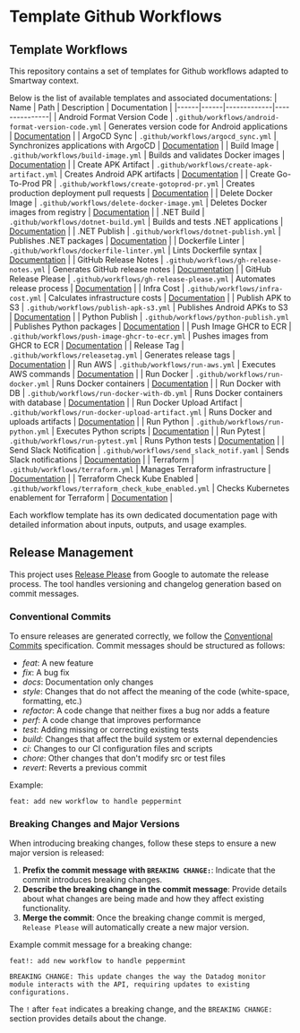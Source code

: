 # Template Github Workflows

## Template Workflows

This repository contains a set of templates for Github workflows adapted to Smartway context.

Below is the list of available templates and associated documentations:
| Name | Path | Description | Documentation |
|------|------|-------------|---------------|
| Android Format Version Code | `.github/workflows/android-format-version-code.yml` | Generates version code for Android applications | [Documentation](.github/workflows/docs/android-format-version-code.md) |
| ArgoCD Sync | `.github/workflows/argocd_sync.yml` | Synchronizes applications with ArgoCD | [Documentation](.github/workflows/docs/argocd-sync.md) |
| Build Image | `.github/workflows/build-image.yml` | Builds and validates Docker images | [Documentation](.github/workflows/docs/build-image.md) |
| Create APK Artifact | `.github/workflows/create-apk-artifact.yml` | Creates Android APK artifacts | [Documentation](.github/workflows/docs/create-apk-artifact.md) |
| Create Go-To-Prod PR | `.github/workflows/create-gotoprod-pr.yml` | Creates production deployment pull requests | [Documentation](.github/workflows/docs/create-gotoprod-pr.md) |
| Delete Docker Image | `.github/workflows/delete-docker-image.yml` | Deletes Docker images from registry | [Documentation](.github/workflows/docs/delete-docker-image.md) |
| .NET Build | `.github/workflows/dotnet-build.yml` | Builds and tests .NET applications | [Documentation](.github/workflows/docs/dotnet-build.md) |
| .NET Publish | `.github/workflows/dotnet-publish.yml` | Publishes .NET packages | [Documentation](.github/workflows/docs/dotnet-publish.md) |
| Dockerfile Linter | `.github/workflows/dockerfile-linter.yml` | Lints Dockerfile syntax | [Documentation](.github/workflows/docs/dockerfile-linter.md) |
| GitHub Release Notes | `.github/workflows/gh-release-notes.yml` | Generates GitHub release notes | [Documentation](.github/workflows/docs/gh-release-notes.md) |
| GitHub Release Please | `.github/workflows/gh-release-please.yml` | Automates release process | [Documentation](.github/workflows/docs/gh-release-please.md) |
| Infra Cost | `.github/workflows/infra-cost.yml` | Calculates infrastructure costs | [Documentation](.github/workflows/docs/infra-cost.md) |
| Publish APK to S3 | `.github/workflows/publish-apk-s3.yml` | Publishes Android APKs to S3 | [Documentation](.github/workflows/docs/publish-apk-s3.md) |
| Python Publish | `.github/workflows/python-publish.yml` | Publishes Python packages | [Documentation](.github/workflows/docs/python-publish.md) |
| Push Image GHCR to ECR | `.github/workflows/push-image-ghcr-to-ecr.yml` | Pushes images from GHCR to ECR | [Documentation](.github/workflows/docs/push-image-ghcr-to-ecr.md) |
| Release Tag | `.github/workflows/releasetag.yml` | Generates release tags | [Documentation](.github/workflows/docs/releasetag.md) |
| Run AWS | `.github/workflows/run-aws.yml` | Executes AWS commands | [Documentation](.github/workflows/docs/run-aws.md) |
| Run Docker | `.github/workflows/run-docker.yml` | Runs Docker containers | [Documentation](.github/workflows/docs/run-docker.md) |
| Run Docker with DB | `.github/workflows/run-docker-with-db.yml` | Runs Docker containers with database | [Documentation](.github/workflows/docs/run-docker-with-db.md) |
| Run Docker Upload Artifact | `.github/workflows/run-docker-upload-artifact.yml` | Runs Docker and uploads artifacts | [Documentation](.github/workflows/docs/run-docker-upload-artifact.md) |
| Run Python | `.github/workflows/run-python.yml` | Executes Python scripts | [Documentation](.github/workflows/docs/run-python.md) |
| Run Pytest | `.github/workflows/run-pytest.yml` | Runs Python tests | [Documentation](.github/workflows/docs/run-pytest.md) |
| Send Slack Notification | `.github/workflows/send_slack_notif.yaml` | Sends Slack notifications | [Documentation](.github/workflows/docs/send-slack-notification.md) |
| Terraform | `.github/workflows/terraform.yml` | Manages Terraform infrastructure | [Documentation](.github/workflows/docs/terraform.md) |
| Terraform Check Kube Enabled | `.github/workflows/terraform_check_kube_enabled.yml` | Checks Kubernetes enablement for Terraform | [Documentation](.github/workflows/docs/terraform-check-kube-enabled.md) |

Each workflow template has its own dedicated documentation page with detailed information about inputs, outputs, and usage examples.

## Release Management

This project uses [Release Please](https://github.com/googleapis/release-please) from Google to automate the release process. The tool handles versioning and changelog generation based on commit messages.

### Conventional Commits

To ensure releases are generated correctly, we follow the [Conventional Commits](https://www.conventionalcommits.org/) specification. Commit messages should be structured as follows:

- _feat_: A new feature
- _fix_: A bug fix
- _docs_: Documentation only changes
- _style_: Changes that do not affect the meaning of the code (white-space, formatting, etc.)
- _refactor_: A code change that neither fixes a bug nor adds a feature
- _perf_: A code change that improves performance
- _test_: Adding missing or correcting existing tests
- _build_: Changes that affect the build system or external dependencies
- _ci_: Changes to our CI configuration files and scripts
- _chore_: Other changes that don't modify src or test files
- _revert_: Reverts a previous commit

Example:

```
feat: add new workflow to handle peppermint

```

### Breaking Changes and Major Versions

When introducing breaking changes, follow these steps to ensure a new major version is released:

1. **Prefix the commit message with `BREAKING CHANGE:`**: Indicate that the commit introduces breaking changes.
2. **Describe the breaking change in the commit message**: Provide details about what changes are being made and how they affect existing functionality.
3. **Merge the commit**: Once the breaking change commit is merged, `Release Please` will automatically create a new major version.

Example commit message for a breaking change:

```
feat!: add new workflow to handle peppermint

BREAKING CHANGE: This update changes the way the Datadog monitor module interacts with the API, requiring updates to existing configurations.
```

The `!` after `feat` indicates a breaking change, and the `BREAKING CHANGE:` section provides details about the change.
